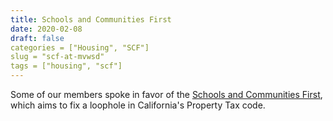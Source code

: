 ```yaml
---
title: Schools and Communities First
date: 2020-02-08
draft: false
categories = ["Housing", "SCF"]
slug = "scf-at-mvwsd"
tags = ["housing", "scf"]
---
```


Some of our members spoke in favor of the [Schools and Communities First], which
aims to fix a loophole in California's Property Tax code.

[Schools and Communities First]:https://www.schoolsandcommunitiesfirst.org/